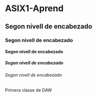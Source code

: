 # ASIX1-Aprend
## Segon nivell de encabezado
### Segon nivell de encabezado
#### Segon nivell de encabezado
##### Segon nivell de encabezado
###### Segon nivell de encabezado
Primera classe de DAW
